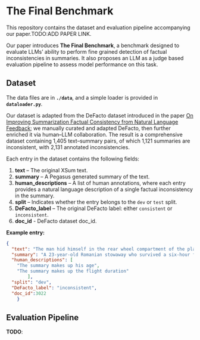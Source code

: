 # The Final Benchmark

This repository contains the dataset and evaluation pipeline accompanying our paper.TODO:ADD PAPER LINK.

Our paper introduces **The Final Benchmark**, a benchmark designed to evaluate LLMs’ ability to perform fine grained detection of factual inconsistencies in summaries. It also proposes an LLM as a judge based evaluation pipeline to assess model performance on this task.

## Dataset

The data files are in **`./data`**, and a simple loader is provided in **``dataloader.py``**. 

Our dataset is adapted from the DeFacto dataset introduced in the paper [On Improving Summarization Factual Consistency from Natural Language Feedback](https://arxiv.org/pdf/2212.09968); we manually curated and adapted DeFacto, then further enriched it via human–LLM collaboration. 
The result is a comprehensive dataset containing 1,405 text–summary pairs, of which 1,121 summaries are inconsistent, with 2,131 annotated inconsistencies.

Each entry in the dataset contains the following fields:

1. **text** – The original XSum text.  
2. **summary** – A Pegasus generated summary of the text.  
3. **human_descriptions** – A list of human annotations, where each entry provides a natural language description of a single factual inconsistency in the summary. 
4. **split** – Indicates whether the entry belongs to the `dev` or `test` split.  
5. **DeFacto_label** – The original DeFacto label: either `consistent` or `inconsistent`.  
6. **doc_id** - DeFacto dataset doc_id.

**Example entry:**

```json
{
  "text": "The man hid himself in the rear wheel compartment of the plane which landed at Heathrow Airport on Sunday. He was taken into police custody in London but later released without charge. He had bruises and hypothermia from outside temperatures as low as -41C, Austrian media reported. He survived because the plane flew at a low altitude to avoid stormy weather. The man apparently got under a fence at Schwechat airport in Vienna and climbed into the undercarriage of the first plane he saw without knowing its destination. The plane belonged to a sheikh from the United Arab Emirates and had been standing empty on the tarmac at Schwechat airport since Thursday. It flew without passengers to Heathrow, where the Romanian was picked up by police and arrested for stowing away. He could have been charged or fined or given a fixed penalty, the Metropolitan Police told the BBC. But he was cautioned and freed with no further action being taken, PA news agency reported. The man could also have been handed to the UK Border Agency. But it is understood that there is no immigration issue and that the agency will not seek to deport him, according to PA. As Romania is part of the EU, the man is free to enter the UK. A spokesman for the Civil Aviation Authority (CAA) said the stowaway was \"very lucky\" to be alive. \"If they don't find the right part to stow away, they can be crushed when the undercarriage comes up,\" he said. He added: \"Because of the altitude and temperatures during the flight, there is a severe risk to them through exposure and lack of oxygen. \"If that doesn't kill them, then they could be unconscious when the aircraft descends, and that can mean that when the undercarriage opens again, they will fall out.\" According to Austrian media reports, the man just wanted to get out of Vienna and look for work. Romania is a member of the European Union, so Romanians can travel to the UK for holidays. However, controls on Romanians working in Britain remain in place.",
  "summary": "A 23-year-old Romanian stowaway who survived a six-hour flight from Vienna to London has been released by police.",
  "human_descriptions": [
    "The summary makes up his age",
    "The summary makes up the flight duration"
        ],
  "split": "dev",
  "DeFacto_label": "inconsistent",
  "doc_id":3022 
    }
 ```
## Evaluation Pipeline

**TODO**: 